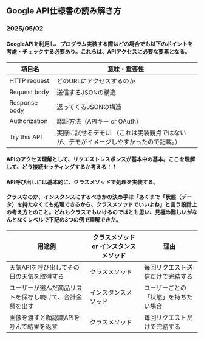 ## Google API仕様書の読み解き方
### 2025/05/02
#### GoogleAPIを利用し、プログラム実装する際はどの場合でも以下のポイントを考慮・チェックする必要あり。これらは、APIアクセスに必要な要素となる。
| 項目名 | 意味・重要性 |
| ------------- | -------------------- |
| HTTP request  | どのURLにアクセスするのか  |
| Request body  | 送信するJSONの構造 |
| Response body | 返ってくるJSONの構造 |
| Authorization | 認証方法（APIキー or OAuth） |
| Try this API  | 実際に試せるデモUI （これは実装観点ではないが、デモがイメージしやすかったので記載。）|
#### APIのアクセス理解として、リクエストレスポンスが基本中の基本。ここを理解して、どう接続セッティングするか考える！！

#### API呼び出しには基本的に、クラスメソッドで処理を実装する。
#### クラスなのか、インスタンスにするべきかの決め手は「あくまで「状態（データ）を持たなくても処理できるから、クラスメソッドでいいよね」と言う設計上の考え方とのこと。どれもクラスでもいけるのではとも思い、見極め難しいがなんとなくレベルで下記の3つの例で理解できた。
| 用途例| クラスメソッド or インスタンスメソッド | 理由 |
| ---- | ----------- | ---------------- |
| 天気APIを呼び出してその日の天気を取得する| クラスメソッド | 毎回リクエスト送信だけで完結する   |
| ユーザーが選んだ商品リストを保存し続けて、合計金額を出す | インスタンスメソッド | ユーザーごとの「状態」を持ちたい場合 |
| 画像を渡すと顔認識APIを呼んで結果を返す| クラスメソッド | 毎回リクエストだけで完結する |

